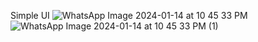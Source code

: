 Simple UI
![WhatsApp Image 2024-01-14 at 10 45 33 PM](https://github.com/chaimae13/SqlLite/assets/92891765/3779733a-31a4-43f1-92e6-d8111bf99e98)
![WhatsApp Image 2024-01-14 at 10 45 33 PM (1)](https://github.com/chaimae13/SqlLite/assets/92891765/20b9957d-bad0-47bb-b44d-5bf17eed072f)
